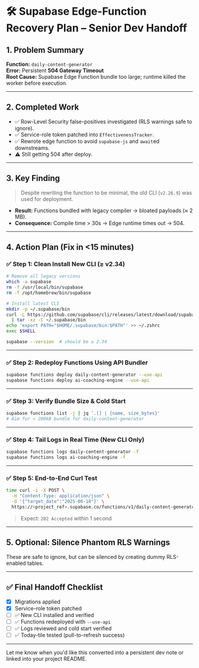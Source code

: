 
# 🛠️ Supabase Edge-Function Recovery Plan – Senior Dev Handoff

## 1. Problem Summary

**Function:** `daily-content-generator`  
**Error:** Persistent **504 Gateway Timeout**  
**Root Cause:** Supabase Edge Function bundle too large; runtime killed the worker before execution.

---

## 2. Completed Work

- ✅ Row-Level Security false-positives investigated (RLS warnings safe to ignore).
- ✅ Service-role token patched into `EffectivenessTracker`.
- ✅ Rewrote edge function to avoid `supabase-js` and `await`ed downstreams.
- ⚠️ Still getting 504 after deploy.

---

## 3. Key Finding

> Despite rewriting the function to be minimal, the old CLI (`v2.26.9`) was used for deployment.

- **Result:** Functions bundled with legacy compiler → bloated payloads (≈ 2 MB).
- **Consequence:** Compile time > 30s → Edge runtime times out → 504.

---

## 4. Action Plan (Fix in <15 minutes)

### ✅ Step 1: Clean Install New CLI (≥ v2.34)

```bash
# Remove all legacy versions
which -a supabase
rm -f /usr/local/bin/supabase
rm -f /opt/homebrew/bin/supabase

# Install latest CLI
mkdir -p ~/.supabase/bin
curl -L https://github.com/supabase/cli/releases/latest/download/supabase_darwin_arm64.tar.gz \
  | tar -xz -C ~/.supabase/bin
echo 'export PATH="$HOME/.supabase/bin:$PATH"' >> ~/.zshrc
exec $SHELL

supabase --version  # should be ≥ 2.34
```

---

### ✅ Step 2: Redeploy Functions Using API Bundler

```bash
supabase functions deploy daily-content-generator --use-api
supabase functions deploy ai-coaching-engine --use-api
```

---

### ✅ Step 3: Verify Bundle Size & Cold Start

```bash
supabase functions list -j | jq '.[] | {name, size_bytes}'
# Aim for < 200kB bundle for daily-content-generator
```

---

### ✅ Step 4: Tail Logs in Real Time (New CLI Only)

```bash
supabase functions logs daily-content-generator -f
supabase functions logs ai-coaching-engine -f
```

---

### ✅ Step 5: End-to-End Curl Test

```bash
time curl -i -X POST \
  -H "Content-Type: application/json" \
  -d '{"target_date":"2025-06-18"}' \
  https://<project_ref>.supabase.co/functions/v1/daily-content-generator
```

> Expect: `202 Accepted` within 1 second

---

## 5. Optional: Silence Phantom RLS Warnings

These are safe to ignore, but can be silenced by creating dummy RLS-enabled tables.

---

## ✅ Final Handoff Checklist

- [x] Migrations applied
- [x] Service-role token patched
- [ ] ✅ New CLI installed and verified
- [ ] ✅ Functions redeployed with `--use-api`
- [ ] ✅ Logs reviewed and cold start verified
- [ ] ✅ Today-tile tested (pull-to-refresh success)

---

Let me know when you'd like this converted into a persistent dev note or linked into your project README.
